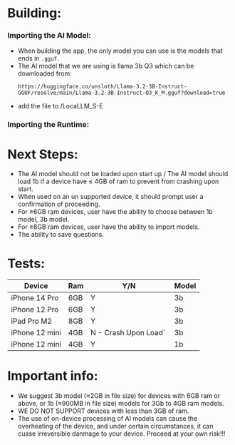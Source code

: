 # Building:

### Importing the AI Model:
- When building the app, the only model you can use is the models that ends in `.gguf`.
- The AI model that we are using is llama 3b Q3 which can be downloaded from:
  ```
  https://huggingface.co/unsloth/Llama-3.2-3B-Instruct-GGUF/resolve/main/Llama-3.2-3B-Instruct-Q3_K_M.gguf?download=true
  ```
- add the file to /LocaLLM_S-E

### Importing the Runtime:

# Next Steps:
- The AI model should not be loaded upon start up / The AI model should load 1b if a device have ≤ 4GB of ram to prevent from crashing upon start.
- When used on an un supported device, it should prompt user a confirmation of proceeding.
- For ≥6GB ram devices, user have the ability to choose between 1b model, 3b model.
- For ≥8GB ram devices, user have the ability to import models.
- The ability to save questions.

# Tests:
| Device | Ram | Y/N | Model |
| ----------- | ----------- | ----------- | ----------- |
| iPhone 14 Pro | 6GB | Y | 3b |
| iPhone 12 Pro | 6GB | Y | 3b |
| iPad Pro M2 | 8GB | Y | 3b |
| iPhone 12 mini | 4GB | N - Crash Upon Load` | 3b |
| iPhone 12 mini | 4GB | Y | 1b |

# Important info:
- We suggest 3b model (≈2GB in file size) for devices with 6GB ram or above, or 1b (≈900MB in file size) models for 3Gb to 4GB ram models.
- WE DO NOT SUPPORT devices with less than 3GB of ram.
- The use of on-device processing of AI models can cause the overheating of the device, and under certain circumstances, it can cuase irreversible danmage to your device. Proceed at your own risk!!!
